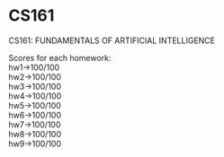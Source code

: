 # CS161

CS161: FUNDAMENTALS OF ARTIFICIAL INTELLIGENCE

Scores for each homework:  
hw1->100/100  
hw2->100/100  
hw3->100/100  
hw4->100/100  
hw5->100/100  
hw6->100/100  
hw7->100/100  
hw8->100/100  
hw9->100/100
